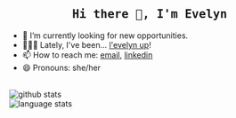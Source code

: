 <h2 align="center"><samp>Hi there 👋, I'm Evelyn</samp></h2>

- 🔭 I’m currently looking for new opportunities.
- 👩🏻‍🎨 Lately, I've been... [l'evelyn up](https://levelynup.com/)!
- 📫 How to reach me: [email](mailto:evelyn.m.bart@gmail.com), [linkedin](www.linkedin.com/in/evelyn-bart-a469a4288)
- 😄 Pronouns: she/her

<br />
<img align="center" src="https://github-readme-stats.vercel.app/api?username=evelynmbart&show_icons=true&count_private=true&rank_icon=github" alt="github stats" />
<br />  
<img align="left" src="https://github-readme-stats.vercel.app/api/top-langs/?username=evelynmbart&layout=compact" alt="language stats" />
